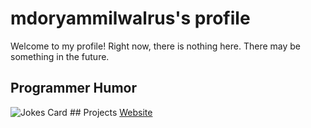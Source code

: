 # mdoryammilwalrus's profile
Welcome to my profile!
Right now, there is nothing here. There may be something in the future.
## Programmer Humor
<img src="https://readme-jokes.vercel.app/api" alt="Jokes Card" />
## Projects
<a href="https://mdoryammilwalrus.github.io/">Website</a>
